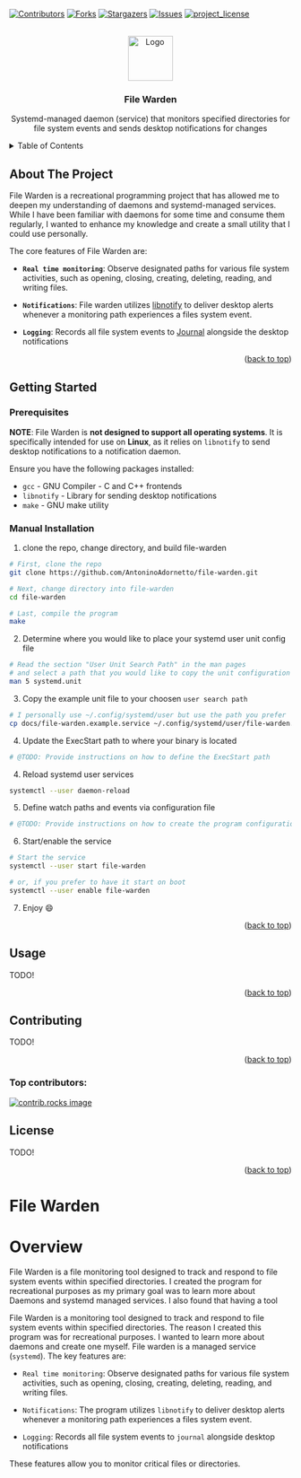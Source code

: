 <a id="readme-top"></a>

[![Contributors][contributors-shield]][contributors-url]
[![Forks][forks-shield]][forks-url]
[![Stargazers][stars-shield]][stars-url]
[![Issues][issues-shield]][issues-url]
[![project_license][license-shield]][license-url]



<!-- PROJECT LOGO -->
<br />
<div align="center">
  <a href="https://brainmade.org">
    <img src="https://brainmade.org/black-logo.svg" alt="Logo" width="80" height="80">
  </a>

<h3 align="center">File Warden</h3>

  <p align="center">
    Systemd-managed daemon (service) that monitors specified directories for file system events and sends desktop notifications for changes
  </p>
</div>



<!-- TABLE OF CONTENTS -->
<details>
  <summary>Table of Contents</summary>
  <ol>
    <li>
      <a href="#about-the-project">About The Project</a>
    </li>
    <li>
      <a href="#getting-started">Getting Started</a>
      <ul>
        <li><a href="#prerequisites">Prerequisites</a></li>
        <li><a href="#manual-installation">Manual Installation</a></li>
      </ul>
    </li>
    <li><a href="#usage">Usage</a></li>
    <li><a href="#contributing">Contributing</a></li>
    <li><a href="#license">License</a></li>
  </ol>
</details>



<!-- ABOUT THE PROJECT -->
## About The Project

File Warden is a recreational programming project that has allowed me to deepen my understanding of daemons and systemd-managed services. While I have been familiar with daemons for some time and consume them regularly, I wanted to enhance my knowledge and create a small utility that I could use personally. 

The core features of File Warden are:

- **`Real time monitoring`**: Observe designated paths for various file system activities, such as opening, closing, creating, deleting, reading, and writing files. 

- **`Notifications`**: File warden utilizes [libnotify](https://gnome.pages.gitlab.gnome.org/libnotify/) to deliver desktop alerts whenever a monitoring path experiences a files system event.

- **`Logging`**: Records all file system events to [Journal](https://www.man7.org/linux/man-pages/man8/systemd-journald.service.8.html) alongside the desktop notifications


<p align="right">(<a href="#readme-top">back to top</a>)</p>

<!-- GETTING STARTED -->
## Getting Started

### Prerequisites

**NOTE**:
File Warden is **not designed to support all operating systems**. It is specifically intended for use on **Linux**, as it relies on `libnotify` to send desktop notifications to a notification daemon.

Ensure you have the following packages installed:

- `gcc` - GNU Compiler - C and C++ frontends
- `libnotify` - Library for sending desktop notifications
- `make` - GNU make utility

### Manual Installation

1. clone the repo, change directory, and build file-warden
```bash
# First, clone the repo
git clone https://github.com/AntoninoAdornetto/file-warden.git

# Next, change directory into file-warden
cd file-warden

# Last, compile the program
make
```

2. Determine where you would like to place your systemd user unit config file 
```bash
# Read the section "User Unit Search Path" in the man pages
# and select a path that you would like to copy the unit configuration to
man 5 systemd.unit
```

3. Copy the example unit file to your choosen `user search path`
```bash
# I personally use ~/.config/systemd/user but use the path you prefer
cp docs/file-warden.example.service ~/.config/systemd/user/file-warden.service
```

4. Update the ExecStart path to where your binary is located
```bash
# @TODO: Provide instructions on how to define the ExecStart path
```

4. Reload systemd user services
```bash
systemctl --user daemon-reload
```

5. Define watch paths and events via configuration file
```bash
# @TODO: Provide instructions on how to create the program configuration file
```

6. Start/enable the service
```bash
# Start the service
systemctl --user start file-warden

# or, if you prefer to have it start on boot
systemctl --user enable file-warden
```

7. Enjoy :smile:

<p align="right">(<a href="#readme-top">back to top</a>)</p>



<!-- USAGE EXAMPLES -->
## Usage

TODO! 
<!--Use this space to show useful examples of how a project can be used. Additional screenshots, code examples and demos work well in this space. You may also link to more resources.-->
<!---->
<!--_For more examples, please refer to the [Documentation](https://example.com)_-->

<p align="right">(<a href="#readme-top">back to top</a>)</p>


<!-- CONTRIBUTING -->
## Contributing

TODO!
<!--Contributions are what make the open source community such an amazing place to learn, inspire, and create. Any contributions you make are **greatly appreciated**.-->
<!---->
<!--If you have a suggestion that would make this better, please fork the repo and create a pull request. You can also simply open an issue with the tag "enhancement".-->
<!--Don't forget to give the project a star! Thanks again!-->
<!---->
<!--1. Fork the Project-->
<!--2. Create your Feature Branch (`git checkout -b feature/AmazingFeature`)-->
<!--3. Commit your Changes (`git commit -m 'Add some AmazingFeature'`)-->
<!--4. Push to the Branch (`git push origin feature/AmazingFeature`)-->
<!--5. Open a Pull Request-->

<p align="right">(<a href="#readme-top">back to top</a>)</p>

### Top contributors:

<a href="https://github.com/AntoninoAdornetto/file-warden/graphs/contributors">
  <img src="https://contrib.rocks/image?repo=AntoninoAdornetto/file-warden" alt="contrib.rocks image" />
</a>



<!-- LICENSE -->
## License

TODO!
<!--Distributed under the project_license. See `LICENSE.txt` for more information.-->

<p align="right">(<a href="#readme-top">back to top</a>)</p>


<!-- MARKDOWN LINKS & IMAGES -->
<!-- https://www.markdownguide.org/basic-syntax/#reference-style-links -->
[contributors-shield]: https://img.shields.io/github/contributors/AntoninoAdornetto/file-warden.svg?style=for-the-badge
[contributors-url]: https://github.com/AntoninoAdornetto/file-warden/graphs/contributors
[forks-shield]: https://img.shields.io/github/forks/AntoninoAdornetto/file-warden.svg?style=for-the-badge
[forks-url]: https://github.com/AntoninoAdornetto/file-warden/network/members
[stars-shield]: https://img.shields.io/github/stars/AntoninoAdornetto/file-warden.svg?style=for-the-badge
[stars-url]: https://github.com/AntoninoAdornetto/file-warden/stargazers
[issues-shield]: https://img.shields.io/github/issues/AntoninoAdornetto/file-warden.svg?style=for-the-badge
[issues-url]: https://github.com/AntoninoAdornetto/file-warden/issues
[license-shield]: https://img.shields.io/github/license/AntoninoAdornetto/file-warden.svg?style=for-the-badge
[license-url]: https://github.com/AntoninoAdornetto/file-warden/blob/master/LICENSE.txt
[product-screenshot]: images/screenshot.png

# File Warden

# Overview

File Warden is a file monitoring tool designed to track and respond to file system events within specified directories. I created the program for recreational purposes as my primary goal
was to learn more about Daemons and systemd managed services. I also found that having a tool 

File Warden is a monitoring tool designed to track and respond to file system events within specified directories. The reason I created this program was for recreational purposes. I wanted to learn more about daemons and create one myself. File warden is a managed service (`systemd`). The key features are:

- `Real time monitoring`: Observe designated paths for various file system activities, such as opening, closing, creating, deleting, reading, and writing files. 

- `Notifications`: The program utilizes `libnotify` to deliver desktop alerts whenever a monitoring path experiences a files system event.

- `Logging`: Records all file system events to `journal` alongside desktop notifications

These features allow you to monitor critical files or directories.

